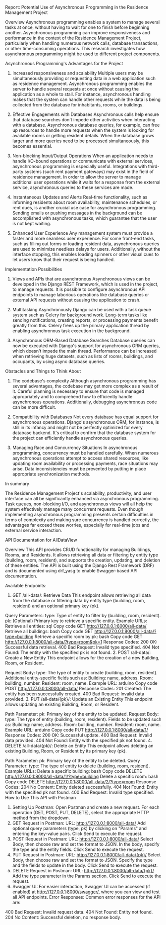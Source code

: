  Report:                          Potential Use of Asynchronous Programming in the Residence Management Project

Overview
Asynchronous programming enables a system to manage several tasks at once, without having to wait for one to finish before beginning another. Asynchronous programming can improve responsiveness and performance in the context of the Residence Management Project, particularly when handling numerous network calls, database transactions, or other time-consuming operations. This research investigates how asynchronous programming might be used to different project components.


Asynchronous Programming's Advantages for the Project

1. Increased responsiveness and scalability
   Multiple users may be simultaneously providing or requesting data in a web application such as residence management. Asynchronous programming enables the server to handle several requests at once without causing the application as a whole to stall. For instance, asynchronous handling makes that the system can handle other requests while the data is being collected from the database for inhabitants, rooms, or buildings.


2. Effective Engagements with Databases
   Asynchronous calls help ensure that database searches don't impede other activities when interacting with a database. Asynchronous database queries, for example, can free up resources to handle more requests when the system is looking for available rooms or getting resident details. When the database grows larger and more queries need to be processed simultaneously, this becomes essential.


3. Non-blocking Input/Output Operations
   When an application needs to handle I/O-bound operations or communicate with external services, asynchronous programming is especially useful. Integrations with third-party systems (such rent payment gateways) may exist in the field of residence management. In order to allow the server to manage additional user operations while it waits for a response from the external service, asynchronous queries to these services are made.


4. Instantaneous Updates and Alerts
   Real-time functionality, such as informing residents about room availability, maintenance schedules, or rent dues, is another crucial use case for asynchronous programming. Sending emails or pushing messages in the background can be accomplished with asynchronous tasks, which guarantee that the user is not kept waiting.


5. Enhanced User Experience
   Any management system must provide a faster and more seamless user experience. For some front-end tasks, such as filling out forms or loading resident data, asynchronous queries are used to minimize needless delays for users. Additionally, without the interface stopping, this enables loading spinners or other visual cues to let users know that their request is being handled.



 Implementation Possibilities

1. Views and APIs that are asynchronous
   Asynchronous views can be developed in the Django REST Framework, which is used in the project, to manage requests. It is possible to configure asynchronous API endpoints to manage laborious operations like database queries or external API requests without causing the application to crash.

2. Multitasking Asynchronously
   Django can be used with a task queue system such as Celery for background work. Long-term tasks like sending notifications, creating reports, or processing payments benefit greatly from this. Celery frees up the primary application thread by enabling asynchronous task execution in the background.


3. Asynchronous ORM-Based Database Searches
   Database queries can now be executed with Django's support for asynchronous ORM queries, which doesn't impede the main thread. Performance can be increased when retrieving huge datasets, such as lists of rooms, buildings, and occupants, by using async database queries.

Obstacles and Things to Think About

1. The codebase's complexity
   Although asynchronous programming has several advantages, the codebase may get more complex as a result of it. Careful planning is necessary to ensure that code is managed appropriately and to comprehend how to efficiently handle asynchronous operations. Additionally, debugging asynchronous code can be more difficult.

2. Compatibility with Databases
   Not every database has equal support for asynchronous operations. Django's asynchronous ORM, for instance, is still in its infancy and might not be perfectly optimized for every database backend. It's critical to confirm that the database system for the project can efficiently handle asynchronous queries.

3. Managing Race and Concurrency Situations
   In asynchronous programming, concurrency must be handled carefully. When numerous asynchronous operations attempt to access shared resources, like updating room availability or processing payments, race situations may arise. Data inconsistencies must be prevented by putting in place appropriate synchronization methods.


In summary

The Residence Management Project's scalability, productivity, and user interface can all be significantly enhanced via asynchronous programming. Task queues, non-blocking I/O, and asynchronous views will all help the system effectively manage many concurrent requests. Even though implementing asynchronous programming presents certain difficulties in terms of complexity and making sure concurrency is handled correctly, the advantages far exceed these worries, especially for real-time jobs and external service interaction.




API Documentation for AllDataView


Overview
This API provides CRUD functionality for managing Buildings, Rooms, and Residents. It allows retrieving all data or filtering by entity type (building, room, resident), and supports the creation, updating, and deletion of these entities. The API is built using the Django Rest Framework (DRF) and is documented using drf_yasg to enable Swagger-based API documentation.

Available Endpoints:
1. GET /all-data/: Retrieve Data
This endpoint allows retrieving all data from the database or filtering data by entity type (building, room, resident) and an optional primary key (pk).

Query Parameters:
type: Type of entity to filter by (building, room, resident).
pk: (Optional) Primary key to retrieve a specific entity.
Example URLs:
Retrieve all entities:
sql
Copy code
GET http://127.0.0.1:8000/all-data/
Retrieve all buildings:
bash
Copy code
GET http://127.0.0.1:8000/all-data/?type=building
Retrieve a specific room by pk:
bash
Copy code
GET http://127.0.0.1:8000/all-data/?type=room&pk=1
Response Codes:
200 OK: Successful data retrieval.
400 Bad Request: Invalid type specified.
404 Not Found: The entity with the specified pk is not found.
2. POST /all-data/: Create a New Entity
This endpoint allows for the creation of a new Building, Room, or Resident.

Request Body:
type: The type of entity to create (building, room, resident).
Additional entity-specific fields such as:
Building: name, address.
Room: building, number.
Resident: room, name.
Example URL:
arduino
Copy code
POST http://127.0.0.1:8000/all-data/
Response Codes:
201 Created: The entity has been successfully created.
400 Bad Request: Invalid data provided.
3. PUT /all-data/{pk}/: Update an Existing Entity
This endpoint allows updating an existing Building, Room, or Resident.

Path Parameter:
pk: Primary key of the entity to be updated.
Request Body:
type: The type of entity (building, room, resident).
Fields to be updated such as:
Building: name, address.
Room: building, number.
Resident: room, name.
Example URL:
arduino
Copy code
PUT http://127.0.0.1:8000/all-data/1/
Response Codes:
200 OK: Successful update.
400 Bad Request: Invalid data provided.
404 Not Found: Entity with the specified pk not found.
4. DELETE /all-data/{pk}/: Delete an Entity
This endpoint allows deleting an existing Building, Room, or Resident by its primary key (pk).

Path Parameter:
pk: Primary key of the entity to be deleted.
Query Parameter:
type: The type of entity to delete (building, room, resident).
Example URLs:
Delete a specific building:
bash
Copy code
DELETE http://127.0.0.1:8000/all-data/1/?type=building
Delete a specific room:
bash
Copy code
DELETE http://127.0.0.1:8000/all-data/2/?type=room
Response Codes:
204 No Content: Entity deleted successfully.
404 Not Found: Entity with the specified pk not found.
400 Bad Request: Invalid type specified.
How to Use This API with Postman
1. Setting Up Postman:
Open Postman and create a new request.
For each operation (GET, POST, PUT, DELETE), select the appropriate HTTP method from the dropdown.
2. GET Request in Postman:
URL: http://127.0.0.1:8000/all-data/
Add optional query parameters (type, pk) by clicking on "Params" and entering the key-value pairs.
Click Send to execute the request.
3. POST Request in Postman:
URL: http://127.0.0.1:8000/all-data/
Select Body, then choose raw and set the format to JSON.
In the body, specify the type and the entity fields.
Click Send to execute the request.
4. PUT Request in Postman:
URL: http://127.0.0.1:8000/all-data/{pk}/
Select Body, then choose raw and set the format to JSON.
Specify the type and the fields to update in the body.
Click Send to execute the request.
5. DELETE Request in Postman:
URL: http://127.0.0.1:8000/all-data/{pk}/
Add the type parameter in the Params section.
Click Send to execute the request.
6. Swagger UI:
For easier interaction, Swagger UI can be accessed (if enabled) at http://127.0.0.1:8000/swagger/, where you can view and test all API endpoints.
Error Responses:
Common error responses for the API are:

400 Bad Request: Invalid request data.
404 Not Found: Entity not found.
204 No Content: Successful deletion, no response body.




